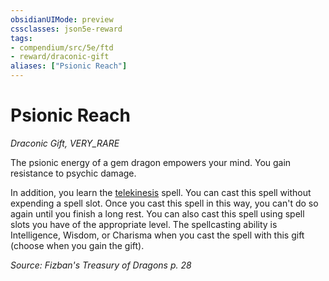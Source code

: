 ```yaml
---
obsidianUIMode: preview
cssclasses: json5e-reward
tags:
- compendium/src/5e/ftd
- reward/draconic-gift
aliases: ["Psionic Reach"]
---
```

# Psionic Reach
*Draconic Gift, VERY_RARE*  

The psionic energy of a gem dragon empowers your mind. You gain resistance to psychic damage.

In addition, you learn the [telekinesis](/2-Mechanics/CLI/spells/telekinesis.md) spell. You can cast this spell without expending a spell slot. Once you cast this spell in this way, you can't do so again until you finish a long rest. You can also cast this spell using spell slots you have of the appropriate level. The spellcasting ability is Intelligence, Wisdom, or Charisma when you cast the spell with this gift (choose when you gain the gift).

*Source: Fizban's Treasury of Dragons p. 28*